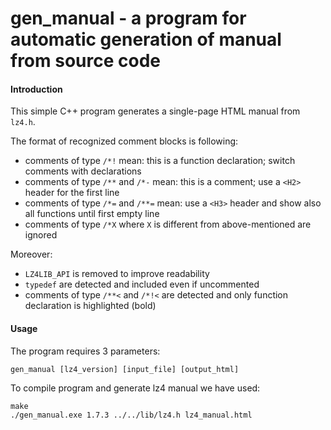 gen_manual - a program for automatic generation of manual from source code
==========================================================================

#### Introduction

This simple C++ program generates a single-page HTML manual from `lz4.h`.

The format of recognized comment blocks is following:
- comments of type `/*!` mean: this is a function declaration; switch comments with declarations
- comments of type `/**` and `/*-` mean: this is a comment; use a `<H2>` header for the first line
- comments of type `/*=` and `/**=` mean: use a `<H3>` header and show also all functions until first empty line
- comments of type `/*X` where `X` is different from above-mentioned are ignored

Moreover:
- `LZ4LIB_API` is removed to improve readability
- `typedef` are detected and included even if uncommented
- comments of type `/**<` and `/*!<` are detected and only function declaration is highlighted (bold)


#### Usage

The program requires 3 parameters:
```
gen_manual [lz4_version] [input_file] [output_html]
```

To compile program and generate lz4 manual we have used:
```
make
./gen_manual.exe 1.7.3 ../../lib/lz4.h lz4_manual.html
```
